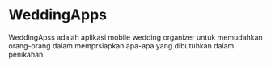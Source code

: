 # WeddingApps
WeddingApss adalah aplikasi mobile wedding organizer untuk memudahkan orang-orang dalam memprsiapkan apa-apa yang dibutuhkan dalam penikahan
